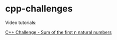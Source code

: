 # cpp-challenges

Video tutorials:

[C++ Challenge - Sum of the first n natural numbers](https://www.youtube.com/watch?v=Vg1mPgTJQ2c)
